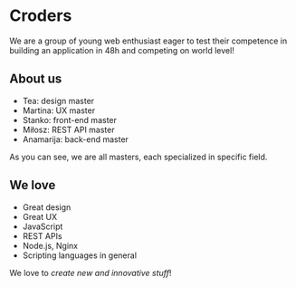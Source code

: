 
# Croders

We are a group of young web enthusiast
eager to test their competence
in building an application in 48h and competing on world level!

## About us

- Tea: design master
- Martina: UX master
- Stanko: front-end master
- Miłosz: REST API master
- Anamarija: back-end master

As you can see, we are all masters, each specialized in specific field.

## We love

- Great design
- Great UX
- JavaScript
- REST APIs
- Node.js, Nginx
- Scripting languages in general

We love to *create new and innovative stuff*!
